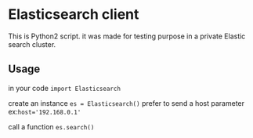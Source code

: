 # Elasticsearch client

This is Python2 script. it was made for testing purpose in a private Elastic search cluster.

## Usage

in your code `import Elasticsearch`

create an instance `es = Elasticsearch()` prefer to send a host parameter ex:`host='192.168.0.1'`

call a function `es.search()`
